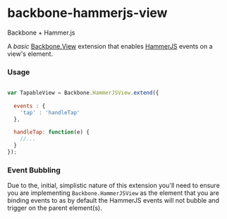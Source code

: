 # backbone-hammerjs-view
Backbone + Hammer.js

A *basic* [Backbone.View](http://backbonejs.org/#View) extension that enables [HammerJS](http://hammerjs.github.io/) events on a view's element.

### Usage

```javascript

var TapableView = Backbone.HammerJSView.extend({
  
  events : {
    'tap' : 'handleTap'
  },
  
  handleTap: function(e) {
    //...
  }
});

```


### Event Bubbling

Due to the, initial, simplistic nature of this extension you'll need to ensure you are implementing `Backbone.HammerJSView` as the element that you are binding events to as by default the HammerJS events will not bubble and trigger on the parent element(s).
